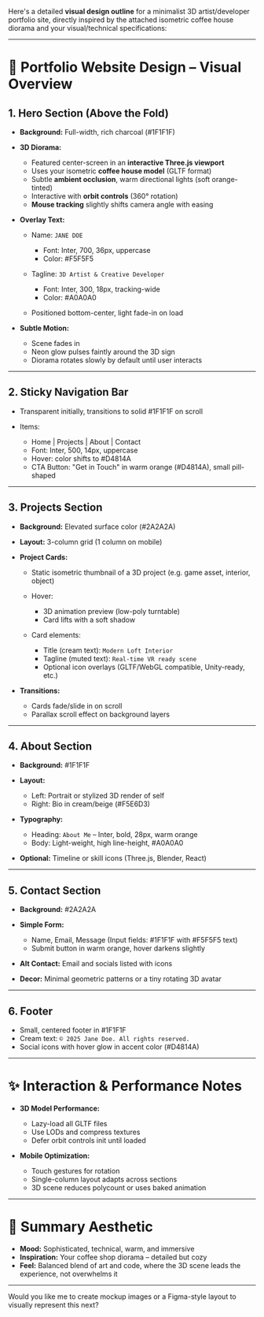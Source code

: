 Here's a detailed **visual design outline** for a minimalist 3D artist/developer portfolio site, directly inspired by the attached isometric coffee house diorama and your visual/technical specifications:

---

# 🎨 **Portfolio Website Design – Visual Overview**

## **1. Hero Section (Above the Fold)**

* **Background:** Full-width, rich charcoal (#1F1F1F)
* **3D Diorama:**

  * Featured center-screen in an **interactive Three.js viewport**
  * Uses your isometric **coffee house model** (GLTF format)
  * Subtle **ambient occlusion**, warm directional lights (soft orange-tinted)
  * Interactive with **orbit controls** (360° rotation)
  * **Mouse tracking** slightly shifts camera angle with easing
* **Overlay Text:**

  * Name: `JANE DOE`

    * Font: Inter, 700, 36px, uppercase
    * Color: #F5F5F5
  * Tagline: `3D Artist & Creative Developer`

    * Font: Inter, 300, 18px, tracking-wide
    * Color: #A0A0A0
  * Positioned bottom-center, light fade-in on load
* **Subtle Motion:**

  * Scene fades in
  * Neon glow pulses faintly around the 3D sign
  * Diorama rotates slowly by default until user interacts

---

## **2. Sticky Navigation Bar**

* Transparent initially, transitions to solid #1F1F1F on scroll
* Items:

  * Home | Projects | About | Contact
  * Font: Inter, 500, 14px, uppercase
  * Hover: color shifts to #D4814A
  * CTA Button: "Get in Touch" in warm orange (#D4814A), small pill-shaped

---

## **3. Projects Section**

* **Background:** Elevated surface color (#2A2A2A)
* **Layout:** 3-column grid (1 column on mobile)
* **Project Cards:**

  * Static isometric thumbnail of a 3D project (e.g. game asset, interior, object)
  * Hover:

    * 3D animation preview (low-poly turntable)
    * Card lifts with a soft shadow
  * Card elements:

    * Title (cream text): `Modern Loft Interior`
    * Tagline (muted text): `Real-time VR ready scene`
    * Optional icon overlays (GLTF/WebGL compatible, Unity-ready, etc.)
* **Transitions:**

  * Cards fade/slide in on scroll
  * Parallax scroll effect on background layers

---

## **4. About Section**

* **Background:** #1F1F1F
* **Layout:**

  * Left: Portrait or stylized 3D render of self
  * Right: Bio in cream/beige (#F5E6D3)
* **Typography:**

  * Heading: `About Me` – Inter, bold, 28px, warm orange
  * Body: Light-weight, high line-height, #A0A0A0
* **Optional:** Timeline or skill icons (Three.js, Blender, React)

---

## **5. Contact Section**

* **Background:** #2A2A2A
* **Simple Form:**

  * Name, Email, Message (Input fields: #1F1F1F with #F5F5F5 text)
  * Submit button in warm orange, hover darkens slightly
* **Alt Contact:** Email and socials listed with icons
* **Decor:** Minimal geometric patterns or a tiny rotating 3D avatar

---

## **6. Footer**

* Small, centered footer in #1F1F1F
* Cream text: `© 2025 Jane Doe. All rights reserved.`
* Social icons with hover glow in accent color (#D4814A)

---

# ✨ **Interaction & Performance Notes**

* **3D Model Performance:**

  * Lazy-load all GLTF files
  * Use LODs and compress textures
  * Defer orbit controls init until loaded
* **Mobile Optimization:**

  * Touch gestures for rotation
  * Single-column layout adapts across sections
  * 3D scene reduces polycount or uses baked animation

---

# 🧱 Summary Aesthetic

* **Mood:** Sophisticated, technical, warm, and immersive
* **Inspiration:** Your coffee shop diorama – detailed but cozy
* **Feel:** Balanced blend of art and code, where the 3D scene leads the experience, not overwhelms it

---

Would you like me to create mockup images or a Figma-style layout to visually represent this next?
